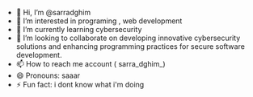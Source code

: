 - 👋 Hi, I’m @sarradghim
- 👀 I’m interested in programing , web development
- 🌱 I’m currently learning cybersecurity
- 💞️ I’m looking to collaborate on developing innovative cybersecurity solutions and enhancing programming practices for secure software development.
- 📫 How to reach me account ( sarra_dghim_)
- 😄 Pronouns: saaar
- ⚡ Fun fact: i dont know what i'm doing 

<!---
sarradghim/sarradghim is a ✨ special ✨ repository because its `README.md` (this file) appears on your GitHub profile.
You can click the Preview link to take a look at your changes.
--->
